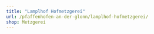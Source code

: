```yaml
---
title: "Lamplhof Hofmetzgerei"
url: /pfaffenhofen-an-der-glonn/lamplhof-hofmetzgerei/
shop: Metzgerei
---
```

